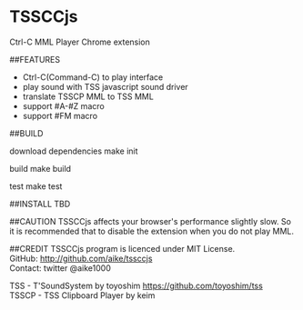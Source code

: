 TSSCCjs
====
Ctrl-C MML Player Chrome extension

##FEATURES
 - Ctrl-C(Command-C) to play interface
 - play sound with TSS javascript sound driver
 - translate TSSCP MML to TSS MML
 - support #A-#Z macro
 - support #FM macro

##BUILD

download dependencies
    make init

build
    make build

test
    make test


##INSTALL
TBD

##CAUTION
TSSCCjs affects your browser's performance slightly slow.
So it is recommended that to disable the extension when you do not play MML.

##CREDIT
TSSCCjs program is licenced under MIT License.  
GitHub: http://github.com/aike/tssccjs  
Contact: twitter @aike1000  

TSS - T'SoundSystem by toyoshim https://github.com/toyoshim/tss  
TSSCP - TSS Clipboard Player by keim

